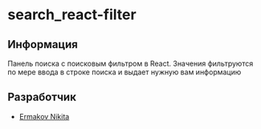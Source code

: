 # search_react-filter

## Информация
Панель поиска с поисковым фильтром в React. Значения фильтруются по мере ввода в строке поиска и выдает нужную вам информацию

## Разработчик

- [Ermakov Nikita](https://github.com/agr0meow)
